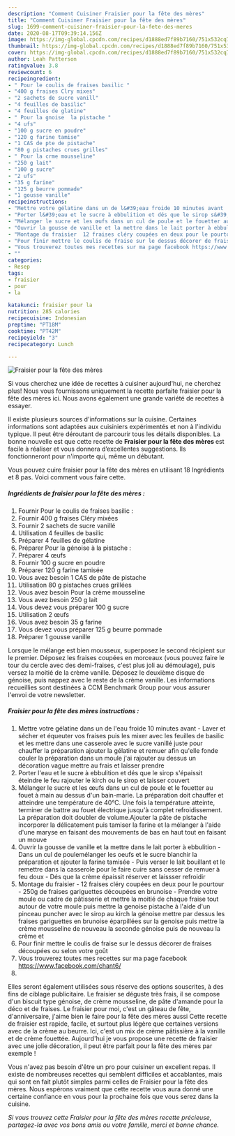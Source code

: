 ```yaml
---
description: "Comment Cuisiner Fraisier pour la fête des mères"
title: "Comment Cuisiner Fraisier pour la fête des mères"
slug: 1699-comment-cuisiner-fraisier-pour-la-fete-des-meres
date: 2020-08-17T09:39:14.156Z
image: https://img-global.cpcdn.com/recipes/d1888ed7f89b7160/751x532cq70/fraisier-pour-la-fete-des-meres-photo-principale-de-la-recette.jpg
thumbnail: https://img-global.cpcdn.com/recipes/d1888ed7f89b7160/751x532cq70/fraisier-pour-la-fete-des-meres-photo-principale-de-la-recette.jpg
cover: https://img-global.cpcdn.com/recipes/d1888ed7f89b7160/751x532cq70/fraisier-pour-la-fete-des-meres-photo-principale-de-la-recette.jpg
author: Leah Patterson
ratingvalue: 3.8
reviewcount: 6
recipeingredient:
- " Pour le coulis de fraises basilic "
- "400 g fraises Clry mixes"
- "2 sachets de sucre vanill"
- "4 feuilles de basilic"
- "4 feuilles de glatine"
- " Pour la gnoise  la pistache "
- "4 ufs"
- "100 g sucre en poudre"
- "120 g farine tamise"
- "1 CAS de pte de pistache"
- "80 g pistaches crues grilles"
- " Pour la crme mousseline"
- "250 g lait"
- "100 g sucre"
- "2 ufs"
- "35 g farine"
- "125 g beurre pommade"
- "1 gousse vanille"
recipeinstructions:
- "Mettre votre gélatine dans un de l&#39;eau froide 10 minutes avant  Laver et sécher et équeuter vos fraises puis les mixer avec les feuilles de basilic et les mettre dans une casserole avec le sucre vanillé juste pour chauffer la préparation ajouter la gélatine et remuer afin qu&#39;elle fonde couler la préparation dans un moule j&#39;ai rajouter au dessus un décoration vague mettre au frais et laisser prendre"
- "Porter l&#39;eau et le sucre à ebbulition et dés que le sirop s&#39;épaissit éteindre le feu rajouter le kirch ou le sirop et laisser couvert"
- "Mélanger le sucre et les œufs dans un cul de poule et le fouetter au fouet à main au dessus d&#39;un bain-marie. La préparation doit chauffer et atteindre une température de 40°C. Une fois la température atteinte, terminer de battre au fouet électrique jusqu&#39;à complet refroidissement. La préparation doit doubler de volume.Ajouter la pâte de pistache incorporer la délicatement puis tamiser la farine et la mélanger à l&#39;aide d&#39;une maryse en faisant des mouvements de bas en haut tout en faisant un mouve"
- "Ouvrir la gousse de vanille et la mettre dans le lait porter à ebbulition  Dans un cul de poulemélanger les oeufs et le sucre blanchir la préparation et ajouter la farine tamisée Puis verser le lait bouillant et le remettre dans la casserole pour le faire cuire sans cesser de remuer à feu doux  Dés que la crème épaissit réserver et laissser refroidir"
- "Montage du fraisier  12 fraises cléry coupées en deux pour le pourtour  250g de fraises gariguettes découpées en brunoise  Prendre votre moule ou cadre de pâtisserie et mettre la moitié de chaque fraise tout autour de votre moule puis mettre la genoise pistache à l&#39;aide d&#39;un pinceau puncher avec le sirop au kirch la génoise mettre par dessus les fraises gariguettes en brunoise éparpillées sur la genoise puis mettre la crème mousseline de nouveau la seconde génoise puis de nouveau la crème et"
- "Pour finir mettre le coulis de fraise sur le dessus décorer de fraises découpées ou selon votre goût"
- "Vous trouverez toutes mes recettes sur ma page facebook https://www.facebook.com/chant6/"
- ""
categories:
- Resep
tags:
- fraisier
- pour
- la

katakunci: fraisier pour la 
nutrition: 285 calories
recipecuisine: Indonesian
preptime: "PT18M"
cooktime: "PT42M"
recipeyield: "3"
recipecategory: Lunch

---
```



![Fraisier pour la fête des mères](https://img-global.cpcdn.com/recipes/d1888ed7f89b7160/751x532cq70/fraisier-pour-la-fete-des-meres-photo-principale-de-la-recette.jpg)

Si vous cherchez une idée de recettes à cuisiner aujourd'hui, ne cherchez plus! Nous vous fournissons uniquement la recette parfaite fraisier pour la fête des mères ici. Nous avons également une grande variété de recettes à essayer.

Il existe plusieurs sources d'informations sur la cuisine. Certaines informations sont adaptées aux cuisiniers expérimentés et non à l'individu typique. Il peut être déroutant de parcourir tous les détails disponibles. La bonne nouvelle est que cette recette de <strong> Fraisier pour la fête des mères </strong> est facile à réaliser et vous donnera d’excellentes suggestions. Ils fonctionneront pour n'importe qui, même un débutant.

<!--inarticleads1-->

Vous pouvez cuire fraisier pour la fête des mères en utilisant 18 Ingrédients et 8 pas. Voici comment vous faire cette.

##### Ingrédients de fraisier pour la fête des mères :

1. Fournir  Pour le coulis de fraises basilic :
1. Fournir 400 g fraises Cléry mixées
1. Fournir 2 sachets de sucre vanillé
1. Utilisation 4 feuilles de basilic
1. Préparer 4 feuilles de gélatine
1. Préparer  Pour la génoise à la pistache :
1. Préparer 4 œufs
1. Fournir 100 g sucre en poudre
1. Préparer 120 g farine tamisée
1. Vous avez besoin 1 CAS de pâte de pistache
1. Utilisation 80 g pistaches crues grillées
1. Vous avez besoin  Pour la crème mousseline
1. Vous avez besoin 250 g lait
1. Vous devez vous préparer 100 g sucre
1. Utilisation 2 œufs
1. Vous avez besoin 35 g farine
1. Vous devez vous préparer 125 g beurre pommade
1. Préparer 1 gousse vanille


Lorsque le mélange est bien mousseux, superposez le second récipient sur le premier. Déposez les fraises coupées en morceaux (vous pouvez faire le tour du cercle avec des demi-fraises, c&#39;est plus joli au démoulage), puis versez la moitié de la crème vanille. Déposez le deuxième disque de génoise, puis nappez avec le reste de la crème vanille. Les informations recueillies sont destinées à CCM Benchmark Group pour vous assurer l&#39;envoi de votre newsletter. 

<!--inarticleads2-->

##### Fraisier pour la fête des mères instructions :

1. Mettre votre gélatine dans un de l&#39;eau froide 10 minutes avant  - Laver et sécher et équeuter vos fraises puis les mixer avec les feuilles de basilic et les mettre dans une casserole avec le sucre vanillé juste pour chauffer la préparation ajouter la gélatine et remuer afin qu&#39;elle fonde couler la préparation dans un moule j&#39;ai rajouter au dessus un décoration vague mettre au frais et laisser prendre
1. Porter l&#39;eau et le sucre à ebbulition et dés que le sirop s&#39;épaissit éteindre le feu rajouter le kirch ou le sirop et laisser couvert
1. Mélanger le sucre et les œufs dans un cul de poule et le fouetter au fouet à main au dessus d&#39;un bain-marie. La préparation doit chauffer et atteindre une température de 40°C. Une fois la température atteinte, terminer de battre au fouet électrique jusqu&#39;à complet refroidissement. La préparation doit doubler de volume.Ajouter la pâte de pistache incorporer la délicatement puis tamiser la farine et la mélanger à l&#39;aide d&#39;une maryse en faisant des mouvements de bas en haut tout en faisant un mouve
1. Ouvrir la gousse de vanille et la mettre dans le lait porter à ebbulition  - Dans un cul de poulemélanger les oeufs et le sucre blanchir la préparation et ajouter la farine tamisée - Puis verser le lait bouillant et le remettre dans la casserole pour le faire cuire sans cesser de remuer à feu doux  - Dés que la crème épaissit réserver et laissser refroidir
1. Montage du fraisier  - 12 fraises cléry coupées en deux pour le pourtour  - 250g de fraises gariguettes découpées en brunoise  - Prendre votre moule ou cadre de pâtisserie et mettre la moitié de chaque fraise tout autour de votre moule puis mettre la genoise pistache à l&#39;aide d&#39;un pinceau puncher avec le sirop au kirch la génoise mettre par dessus les fraises gariguettes en brunoise éparpillées sur la genoise puis mettre la crème mousseline de nouveau la seconde génoise puis de nouveau la crème et
1. Pour finir mettre le coulis de fraise sur le dessus décorer de fraises découpées ou selon votre goût
1. Vous trouverez toutes mes recettes sur ma page facebook https://www.facebook.com/chant6/
1. 


Elles seront également utilisées sous réserve des options souscrites, à des fins de ciblage publicitaire. Le fraisier se déguste très frais, il se compose d&#39;un biscuit type génoise, de crème mousseline, de pâte d&#39;amande pour la déco et de fraises. Le fraisier pour moi, c&#39;est un gâteau de fête, d&#39;anniversaire, j&#39;aime bien le faire pour la fête des mères aussi Cette recette de fraisier est rapide, facile, et surtout plus légère que certaines versions avec de la crème au beurre. Ici, c&#39;est un mix de crème pâtissière à la vanille et de crème fouettée. Aujourd&#39;hui je vous propose une recette de fraisier avec une jolie décoration, il peut être parfait pour la fête des mères par exemple ! 

<!--inarticleads1-->

<p>
Vous n'avez pas besoin d'être un pro pour cuisiner un excellent repas. Il existe de nombreuses recettes qui semblent difficiles et accablantes, mais qui sont en fait plutôt simples parmi celles de Fraisier pour la fête des mères. Nous espérons vraiment que cette recette vous aura donné une certaine confiance en vous pour la prochaine fois que vous serez dans la cuisine.
</p>

<p>
<i>Si vous trouvez cette Fraisier pour la fête des mères recette précieuse, partagez-la avec vos bons amis ou votre famille, merci et bonne chance.</i>
</p>
